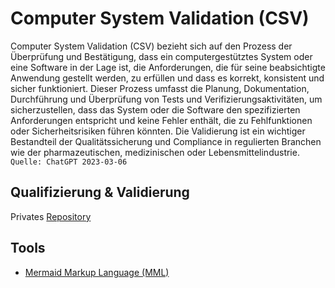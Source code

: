 # Computer System Validation (CSV)

Computer System Validation (CSV) bezieht sich auf den Prozess der Überprüfung und Bestätigung, dass ein computergestütztes System oder eine Software in der Lage ist, die Anforderungen, die für seine beabsichtigte Anwendung gestellt werden, zu erfüllen und dass es korrekt, konsistent und sicher funktioniert. Dieser Prozess umfasst die Planung, Dokumentation, Durchführung und Überprüfung von Tests und Verifizierungsaktivitäten, um sicherzustellen, dass das System oder die Software den spezifizierten Anforderungen entspricht und keine Fehler enthält, die zu Fehlfunktionen oder Sicherheitsrisiken führen könnten. Die Validierung ist ein wichtiger Bestandteil der Qualitätssicherung und Compliance in regulierten Branchen wie der pharmazeutischen, medizinischen oder Lebensmittelindustrie.  
```Quelle: ChatGPT 2023-03-06 ```

## Qualifizierung & Validierung

Privates [Repository](https://github.com/griemide/QuV)

## Tools
* [Mermaid Markup Language (MML)](https://github.com/griemide/CSV/tree/main/Tools/Mermaid)
